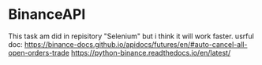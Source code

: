 # BinanceAPI
This task am did in repisitory  "Selenium" but i think it will work faster.
usrful doc:
https://binance-docs.github.io/apidocs/futures/en/#auto-cancel-all-open-orders-trade
https://python-binance.readthedocs.io/en/latest/

